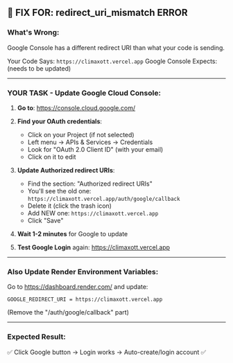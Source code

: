 ## 🔧 FIX FOR: redirect_uri_mismatch ERROR

### **What's Wrong:**
Google Console has a different redirect URI than what your code is sending.

Your Code Says: `https://climaxott.vercel.app`
Google Console Expects: (needs to be updated)

---

### **YOUR TASK - Update Google Cloud Console:**

1. **Go to**: https://console.cloud.google.com/

2. **Find your OAuth credentials**:
   - Click on your Project (if not selected)
   - Left menu → APIs & Services → Credentials
   - Look for "OAuth 2.0 Client ID" (with your email)
   - Click on it to edit

3. **Update Authorized redirect URIs**:
   - Find the section: "Authorized redirect URIs"
   - You'll see the old one: `https://climaxott.vercel.app/auth/google/callback`
   - Delete it (click the trash icon)
   - Add NEW one: `https://climaxott.vercel.app`
   - Click "Save"

4. **Wait 1-2 minutes** for Google to update

5. **Test Google Login** again: https://climaxott.vercel.app

---

### **Also Update Render Environment Variables:**

Go to https://dashboard.render.com/ and update:

```
GOOGLE_REDIRECT_URI = https://climaxott.vercel.app
```

(Remove the "/auth/google/callback" part)

---

### **Expected Result:**
✅ Click Google button → Login works → Auto-create/login account ✅
